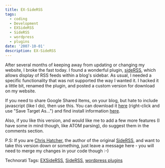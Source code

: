 ```yaml
---
title: EX-SideRSS
tags:
  - coding
  - Development
  - EXSideRSS
  - SideRSS
  - wordpress
  - plugins
date: '2007-10-01'
description: EX-SideRSS
---
```


After several months of keeping away from updating or changing my website, I broke the fast today. I found a wonderful plugin, [sideRSS][0], which allows display of RSS feeds within a blog's sidebar. As usual, I needed a specific functionality that was not supported the way I wanted it. I hacked it a little bit, renamed the plugin, and posted a custom version for download on my website.

If you need to share Google Shared Items, on your blog, but hate to include javascript (like I do), then use this. You can download it [here][1] (right-click and use "Save Target As...") and find install information [here][2].

Also, if you like this version, and would like me to add a few more features (I have some in mind though, like ATOM parsing), do suggest them in the comments section.

P.S: If you are [Chris Hatcher][3], the author of the original [SideRSS][0], and want to take this version down or something, just leave a message here - you will need to merge my changes in your code though :-)

Technorati Tags: [EXSideRSS][4], [SideRSS][5], [wordpress plugins][6]


[0]: http://www.underjc.com/?q=node/13
[1]: http://shvelmur.com/downloads/projects/ex-siderss.php
[2]: http://shvelmur.com/wpress/projects/exsiderss/
[3]: http://www.underjc.com/
[4]: http://technorati.com/tags/EX-SideRSS
[5]: http://technorati.com/tags/SideRSS
[6]: http://technorati.com/tags/wordpress%20plugins
